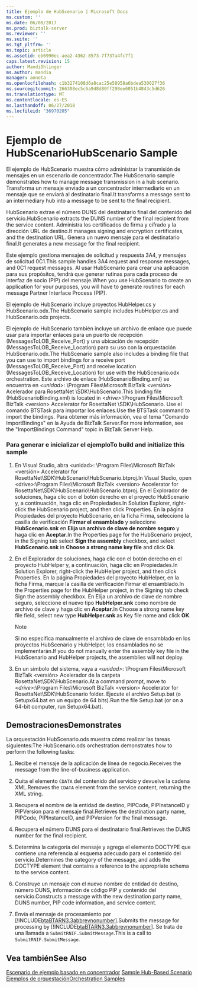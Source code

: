 ```yaml
---
title: Ejemplo de HubScenario | Microsoft Docs
ms.custom: ''
ms.date: 06/08/2017
ms.prod: biztalk-server
ms.reviewer: ''
ms.suite: ''
ms.tgt_pltfrm: ''
ms.topic: article
ms.assetid: eb6990ec-aea2-4362-8573-7f737a4fc7f1
caps.latest.revision: 15
author: MandiOhlinger
ms.author: mandia
manager: anneta
ms.openlocfilehash: c1b3274108d6a8cac25e58958a6bdea530027f36
ms.sourcegitcommit: 266308ec5c6a9d8d80ff298ee6051b4843c5d626
ms.translationtype: MT
ms.contentlocale: es-ES
ms.lasthandoff: 06/27/2018
ms.locfileid: "36970205"
---
```

# <a name="hubscenario-sample"></a><span data-ttu-id="3aff1-102">Ejemplo de HubScenario</span><span class="sxs-lookup"><span data-stu-id="3aff1-102">HubScenario Sample</span></span>
<span data-ttu-id="3aff1-103">El ejemplo de HubScenario muestra cómo administrar la transmisión de mensajes en un escenario de concentrador.</span><span class="sxs-lookup"><span data-stu-id="3aff1-103">The HubScenario sample demonstrates how to manage message transmission in a hub scenario.</span></span> <span data-ttu-id="3aff1-104">Transforma un mensaje enviado a un concentrador intermediario en un mensaje que se enviará al destinatario final.</span><span class="sxs-lookup"><span data-stu-id="3aff1-104">It transforms a message sent to an intermediary hub into a message to be sent to the final recipient.</span></span>  
  
 <span data-ttu-id="3aff1-105">HubScenario extrae el número DUNS del destinatario final del contenido del servicio.</span><span class="sxs-lookup"><span data-stu-id="3aff1-105">HubScenario extracts the DUNS number of the final recipient from the service content.</span></span> <span data-ttu-id="3aff1-106">Administra los certificados de firma y cifrado y la dirección URL de destino.</span><span class="sxs-lookup"><span data-stu-id="3aff1-106">It manages signing and encryption certificates, and the destination URL.</span></span> <span data-ttu-id="3aff1-107">Genera un nuevo mensaje para el destinatario final.</span><span class="sxs-lookup"><span data-stu-id="3aff1-107">It generates a new message for the final recipient.</span></span>  
  
 <span data-ttu-id="3aff1-108">Este ejemplo gestiona mensajes de solicitud y respuesta 3A4, y mensajes de solicitud 0C1.</span><span class="sxs-lookup"><span data-stu-id="3aff1-108">This sample handles 3A4 request and response messages, and 0C1 request messages.</span></span> <span data-ttu-id="3aff1-109">Al usar HubScenario para crear una aplicación para sus propósitos, tendrá que generar rutinas para cada proceso de interfaz de socio (PIP) del mensaje.</span><span class="sxs-lookup"><span data-stu-id="3aff1-109">When you use HubScenario to create an application for your purposes, you will have to generate routines for each message Partner Interface Process (PIP).</span></span>  
  
 <span data-ttu-id="3aff1-110">El ejemplo de HubScenario incluye proyectos HubHelper.cs y HubScenario.odx.</span><span class="sxs-lookup"><span data-stu-id="3aff1-110">The HubScenario sample includes HubHelper.cs and HubScenario.odx projects.</span></span>  
  
 <span data-ttu-id="3aff1-111">El ejemplo de HubScenario también incluye un archivo de enlace que puede usar para importar enlaces para un puerto de recepción (MessagesToLOB_Receive_Port) y una ubicación de recepción (MessagesToLOB_Receive_Location) para su uso con la orquestación HubScenario.odx.</span><span class="sxs-lookup"><span data-stu-id="3aff1-111">The HubScenario sample also includes a binding file that you can use to import bindings for a receive port (MessagesToLOB_Receive_Port) and receive location (MessagesToLOB_Receive_Location) for use with the HubScenario.odx orchestration.</span></span> <span data-ttu-id="3aff1-112">Este archivo de enlace (HubScenarioBinding.xml) se encuentra en  *\<unidad\>*: \Program Files\Microsoft BizTalk \<versión\> Acelerador para RosettaNet \SDK\HubScenario.</span><span class="sxs-lookup"><span data-stu-id="3aff1-112">This binding file (HubScenarioBinding.xml) is located in *\<drive\>*:\Program Files\Microsoft BizTalk \<version\> Accelerator for RosettaNet \SDK\HubScenario.</span></span> <span data-ttu-id="3aff1-113">Use el comando BTSTask para importar los enlaces.</span><span class="sxs-lookup"><span data-stu-id="3aff1-113">Use the BTSTask command to import the bindings.</span></span> <span data-ttu-id="3aff1-114">Para obtener más información, vea el tema "Comando ImportBindings" en la Ayuda de BizTalk Server.</span><span class="sxs-lookup"><span data-stu-id="3aff1-114">For more information, see the "ImportBindings Command" topic in BizTalk Server Help.</span></span>  
  
### <a name="to-build-and-initialize-this-sample"></a><span data-ttu-id="3aff1-115">Para generar e inicializar el ejemplo</span><span class="sxs-lookup"><span data-stu-id="3aff1-115">To build and initialize this sample</span></span>  
  
1. <span data-ttu-id="3aff1-116">En Visual Studio, abra \<unidad\>: \Program Files\Microsoft BizTalk \<versión\> Accelerator for RosettaNet\SDK\HubScenario\HubScenario.btproj.</span><span class="sxs-lookup"><span data-stu-id="3aff1-116">In Visual Studio, open \<drive\>:\Program Files\Microsoft BizTalk \<version\> Accelerator for RosettaNet\SDK\HubScenario\HubScenario.btproj.</span></span> <span data-ttu-id="3aff1-117">En el Explorador de soluciones, haga clic con el botón derecho en el proyecto HubScenario y, a continuación, haga clic en Propiedades.</span><span class="sxs-lookup"><span data-stu-id="3aff1-117">In Solution Explorer, right-click the HubScenario project, and then click Properties.</span></span> <span data-ttu-id="3aff1-118">En la página Propiedades del proyecto HubScenario, en la ficha Firma, seleccione la casilla de verificación **Firmar el ensamblado** y seleccione **HubScenario.snk** en **Elija un archivo de clave de nombre seguro** y haga clic en **Aceptar**.</span><span class="sxs-lookup"><span data-stu-id="3aff1-118">In the Properties page for the HubScenario project, in the Signing tab select **Sign the assembly** checkbox, and select **HubScenario.snk** in **Choose a strong name key file** and click **Ok**.</span></span>  
  
2. <span data-ttu-id="3aff1-119">En el Explorador de soluciones, haga clic con el botón derecho en el proyecto HubHelper y, a continuación, haga clic en Propiedades.</span><span class="sxs-lookup"><span data-stu-id="3aff1-119">In Solution Explorer, right-click the HubHelper project, and then click Properties.</span></span> <span data-ttu-id="3aff1-120">En la página Propiedades del proyecto HubHelper, en la ficha Firma, marque la casilla de verificación Firmar el ensamblado.</span><span class="sxs-lookup"><span data-stu-id="3aff1-120">In the Properties page for the HubHelper project, in the Signing tab check Sign the assembly checkbox.</span></span> <span data-ttu-id="3aff1-121">En Elija un archivo de clave de nombre seguro, seleccione el nuevo tipo **HubHelper.snk** como nombre de archivo de clave y haga clic en **Aceptar**.</span><span class="sxs-lookup"><span data-stu-id="3aff1-121">In Choose a strong name key file field, select new type **HubHelper.snk** as Key file name and click **OK**.</span></span>  
  
   > [!NOTE]
   >  <span data-ttu-id="3aff1-122">Si no especifica manualmente el archivo de clave de ensamblado en los proyectos HubScenario y HubHelper, los ensamblados no se implementarán.</span><span class="sxs-lookup"><span data-stu-id="3aff1-122">If you do not manually enter the assembly key file in the HubScenario and HubHelper projects, the assemblies will not deploy.</span></span>  
  
3. <span data-ttu-id="3aff1-123">En un símbolo del sistema, vaya a  *\<unidad\>*: \Program Files\Microsoft BizTalk \<versión\> Acelerador de la carpeta RosettaNet\SDK\HubScenario.</span><span class="sxs-lookup"><span data-stu-id="3aff1-123">At a command prompt, move to *\<drive\>*:\Program Files\Microsoft BizTalk \<version\> Accelerator for RosettaNet\SDK\HubScenario folder.</span></span> <span data-ttu-id="3aff1-124">Ejecute el archivo Setup.bat (o Setupx64.bat en un equipo de 64 bits).</span><span class="sxs-lookup"><span data-stu-id="3aff1-124">Run the file Setup.bat (or on a 64-bit computer, run Setupx64.bat).</span></span>  
  
## <a name="demonstrates"></a><span data-ttu-id="3aff1-125">Demostraciones</span><span class="sxs-lookup"><span data-stu-id="3aff1-125">Demonstrates</span></span>  
 <span data-ttu-id="3aff1-126">La orquestación HubScenario.ods muestra cómo realizar las tareas siguientes:</span><span class="sxs-lookup"><span data-stu-id="3aff1-126">The HubScenario.ods orchestration demonstrates how to perform the following tasks:</span></span>  
  
1. <span data-ttu-id="3aff1-127">Recibe el mensaje de la aplicación de línea de negocio.</span><span class="sxs-lookup"><span data-stu-id="3aff1-127">Receives the message from the line-of-business application.</span></span>  
  
2. <span data-ttu-id="3aff1-128">Quita el elemento `CDATA` del contenido del servicio y devuelve la cadena XML.</span><span class="sxs-lookup"><span data-stu-id="3aff1-128">Removes the `CDATA` element from the service content, returning the XML string.</span></span>  
  
3. <span data-ttu-id="3aff1-129">Recupera el nombre de la entidad de destino, PIPCode, PIPInstanceID y PIPVersion para el mensaje final.</span><span class="sxs-lookup"><span data-stu-id="3aff1-129">Retrieves the destination party name, PIPCode, PIPInstanceID, and PIPVersion for the final message.</span></span>  
  
4. <span data-ttu-id="3aff1-130">Recupera el número DUNS para el destinatario final.</span><span class="sxs-lookup"><span data-stu-id="3aff1-130">Retrieves the DUNS number for the final recipient.</span></span>  
  
5. <span data-ttu-id="3aff1-131">Determina la categoría del mensaje y agrega el elemento DOCTYPE que contiene una referencia al esquema adecuado para el contenido del servicio.</span><span class="sxs-lookup"><span data-stu-id="3aff1-131">Determines the category of the message, and adds the DOCTYPE element that contains a reference to the appropriate schema to the service content.</span></span>  
  
6. <span data-ttu-id="3aff1-132">Construye un mensaje con el nuevo nombre de entidad de destino, número DUNS, información de código PIP y contenido del servicio.</span><span class="sxs-lookup"><span data-stu-id="3aff1-132">Constructs a message with the new destination party name, DUNS number, PIP code information, and service content.</span></span>  
  
7. <span data-ttu-id="3aff1-133">Envía el mensaje de procesamiento por [!INCLUDE[btaBTARN3.3abbrevnonumber](../../includes/btabtarn3-3abbrevnonumber-md.md)].</span><span class="sxs-lookup"><span data-stu-id="3aff1-133">Submits the message for processing by [!INCLUDE[btaBTARN3.3abbrevnonumber](../../includes/btabtarn3-3abbrevnonumber-md.md)].</span></span> <span data-ttu-id="3aff1-134">Se trata de una llamada a `SubmitRNIF.SubmitMessage`.</span><span class="sxs-lookup"><span data-stu-id="3aff1-134">This is a call to `SubmitRNIF.SubmitMessage`.</span></span>  
  
## <a name="see-also"></a><span data-ttu-id="3aff1-135">Vea también</span><span class="sxs-lookup"><span data-stu-id="3aff1-135">See Also</span></span>  
 <span data-ttu-id="3aff1-136">[Escenario de ejemplo basado en concentrador](../../adapters-and-accelerators/accelerator-rosettanet/sample-hub-based-scenario.md) </span><span class="sxs-lookup"><span data-stu-id="3aff1-136">[Sample Hub-Based Scenario](../../adapters-and-accelerators/accelerator-rosettanet/sample-hub-based-scenario.md) </span></span>  
 [<span data-ttu-id="3aff1-137">Ejemplos de orquestación</span><span class="sxs-lookup"><span data-stu-id="3aff1-137">Orchestration Samples</span></span>](../../adapters-and-accelerators/accelerator-rosettanet/orchestration-samples.md)